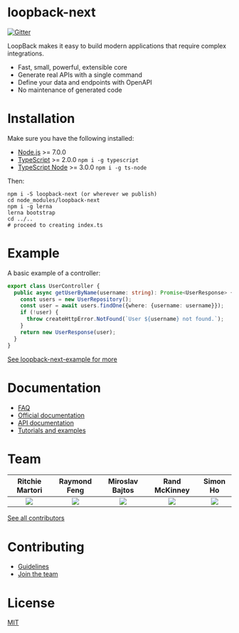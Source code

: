 # loopback-next

[![Gitter](https://img.shields.io/gitter/room/nwjs/nw.js.svg)](https://gitter.im/strongloop/loopback)

LoopBack makes it easy to build modern applications that require complex integrations.

- Fast, small, powerful, extensible core
- Generate real APIs with a single command
- Define your data and endpoints with OpenAPI
- No maintenance of generated code

# Installation

Make sure you have the following installed:

- [Node.js](https://nodejs.org) >= 7.0.0
- [TypeScript](https://www.typescriptlang.org/) >= 2.0.0 `npm i -g typescript`
- [TypeScript Node](https://github.com/TypeStrong/ts-node) >= 3.0.0 `npm i -g ts-node`

Then:

```shell
npm i -S loopback-next (or wherever we publish)
cd node_modules/loopback-next
npm i -g lerna
lerna bootstrap
cd ../..
# proceed to creating index.ts
```

# Example

A basic example of a controller:

```ts
export class UserController {
  public async getUserByName(username: string): Promise<UserResponse> {
    const users = new UserRepository();
    const user = await users.findOne({where: {username: username}});
    if (!user) {
      throw createHttpError.NotFound(`User ${username} not found.`);
    }
    return new UserResponse(user);
  }
}
```

[See loopback-next-example for more](https://github.com/strongloop/loopback-next-example)

# Documentation

- [FAQ](https://github.com/strongloop/loopback-next/wiki/FAQ)
- [Official documentation](https://github.com/strongloop/loopback-next/wiki/Official-documentation)
- [API documentation](https://github.com/strongloop/loopback-next/wiki/API-documentation)
- [Tutorials and examples](https://github.com/strongloop/loopback-next/wiki/Tutorials-and-examples)

# Team

Ritchie Martori|Raymond Feng|Miroslav Bajtos|Rand McKinney|Simon Ho
:-:|:-:|:-:|:-:|:-:
<a href="http://github.com/ritch"><img src="https://avatars2.githubusercontent.com/u/462228?v=3&s=60">|<a href="http://github.com/raymondfeng"><img src="https://avatars0.githubusercontent.com/u/540892?v=3&s=60"></a>|<a href="http://github.com/bajtos"><img src="https://avatars2.githubusercontent.com/u/1140553?v=3&s=60"></a>|<a href="http://github.com/crandmck"><img src="https://avatars2.githubusercontent.com/u/2925364?v=3&s=60">|<a href="http://github.com/superkhau"><img src="https://avatars1.githubusercontent.com/u/1617364?v=3&s=60"></a>

[See all contributors](https://github.com/strongloop/loopback-next/graphs/contributors)

# Contributing

- [Guidelines](http://loopback.io/contributing/)
- [Join the team](https://github.com/strongloop/loopback-next/issues/110)

# License

[MIT](https://github.com/strongloop/loopback-next/blob/master/LICENSE)
